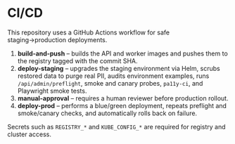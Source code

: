 # CI/CD

This repository uses a GitHub Actions workflow for safe staging→production deployments.

1. **build-and-push** – builds the API and worker images and pushes them to the registry tagged with the commit SHA.
2. **deploy-staging** – upgrades the staging environment via Helm, scrubs restored data to purge real PII, audits environment examples, runs `/api/admin/preflight`, smoke and canary probes, `pa11y-ci`, and Playwright smoke tests.
3. **manual-approval** – requires a human reviewer before production rollout.
4. **deploy-prod** – performs a blue/green deployment, repeats preflight and smoke/canary checks, and automatically rolls back on failure.

Secrets such as `REGISTRY_*` and `KUBE_CONFIG_*` are required for registry and cluster access.
